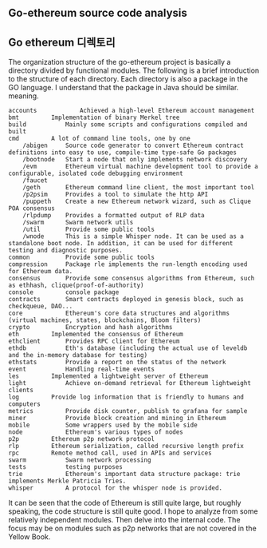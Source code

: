 ## Go-ethereum source code analysis
## Go ethereum 디렉토리 

The organization structure of the go-ethereum project is basically a directory divided by functional modules. The following is a brief introduction to the structure of each directory. Each directory is also a package in the GO language. I understand that the package in Java should be similar. meaning.

    accounts        	Achieved a high-level Ethereum account management
    bmt			Implementation of binary Merkel tree
    build			Mainly some scripts and configurations compiled and built
    cmd			A lot of command line tools, one by one
    	/abigen		Source code generator to convert Ethereum contract definitions into easy to use, compile-time type-safe Go packages
    	/bootnode	Start a node that only implements network discovery
    	/evm		Ethereum virtual machine development tool to provide a configurable, isolated code debugging environment
    	/faucet
    	/geth		Ethereum command line client, the most important tool
    	/p2psim		Provides a tool to simulate the http API
    	/puppeth	Create a new Ethereum network wizard, such as Clique POA consensus
    	/rlpdump 	Provides a formatted output of RLP data
    	/swarm		Swarm network utils
    	/util		Provide some public tools
    	/wnode		This is a simple Whisper node. It can be used as a standalone boot node. In addition, it can be used for different testing and diagnostic purposes.
    common			Provide some public tools
    compression		Package rle implements the run-length encoding used for Ethereum data.
    consensus		Provide some consensus algorithms from Ethereum, such as ethhash, clique(proof-of-authority)
    console			console package
    contracts		Smart contracts deployed in genesis block, such as checkqueue, DAO...
    core			Ethereum's core data structures and algorithms (virtual machines, states, blockchains, Bloom filters)
    crypto			Encryption and hash algorithms
    eth			Implemented the consensus of Ethereum
    ethclient		Provides RPC client for Ethereum
    ethdb			Eth's database (including the actual use of leveldb and the in-memory database for testing)
    ethstats		Provide a report on the status of the network
    event			Handling real-time events
    les			Implemented a lightweight server of Ethereum
    light			Achieve on-demand retrieval for Ethereum lightweight clients
    log			Provide log information that is friendly to humans and computers
    metrics			Provide disk counter, publish to grafana for sample
    miner			Provide block creation and mining in Ethereum
    mobile			Some wrappers used by the mobile side
    node			Ethereum's various types of nodes
    p2p			Ethereum p2p network protocol
    rlp			Ethereum serialization, called recursive length prefix
    rpc			Remote method call, used in APIs and services
    swarm			Swarm network processing
    tests			testing purposes
    trie			Ethereum's important data structure package: trie implements Merkle Patricia Tries.
    whisper			A protocol for the whisper node is provided.

It can be seen that the code of Ethereum is still quite large, but roughly speaking, the code structure is still quite good. I hope to analyze from some relatively independent modules. Then delve into the internal code. The focus may be on modules such as p2p networks that are not covered in the Yellow Book.
